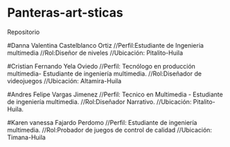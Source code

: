 # Panteras-art-sticas
Repositorio 


#Danna Valentina Castelblanco Ortiz
//Perfil:Estudiante de Ingenieria multimedia
//Rol:Diseñor de niveles
//Ubicación: Pitalito-Huila


#Cristian Fernando Yela Oviedo
//Perfil: Tecnólogo en producción multimedia- Estudiante de ingeniería multimedia.
//Rol:Diseñador de videojuegos
//Ubicación: Altamira-Huila


#Andres Felipe Vargas Jimenez
//Perfil: Tecnico en Multimedia - Estudiante de ingeniería multimedia.
//Rol:Diseñador Narrativo.
//Ubicación: Pitalito-Huila.


#Karen vanessa Fajardo Perdomo
//Perfil: Estudiante de ingeniería multimedia.
//Rol:Probador de juegos de control de calidad
//Ubicación: Timana-Huila
